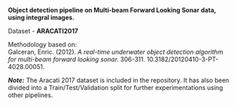 **Object detection pipeline on Multi-beam Forward Looking Sonar data, using integral images.**



Dataset - **ARACATI2017**



Methodology based on: <br>
Galceran, Enric. (2012). *A real-time underwater object detection algorithm for multi-beam forward looking sonar.* 306-311. 10.3182/20120410-3-PT-4028.00051. 



***Note:*** The Aracati 2017 dataset is included in the repository. It has also been divided into a Train/Test/Validation split for further experimentations using other pipelines.

